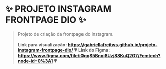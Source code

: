 # ✨ PROJETO INSTAGRAM FRONTPAGE DIO ✨
> Projeto de criação da frontpage do instagram. <br> <br>
**Link para visualização: https://gabriellafreitws.github.io/projeto-instagram-frontpage-dio/ 💗**
**Link do Figma: https://www.figma.com/file/i0gqS5Bnqj8Uzj88KuQ2G7/Femtech?node-id=0%3A1 💗**
